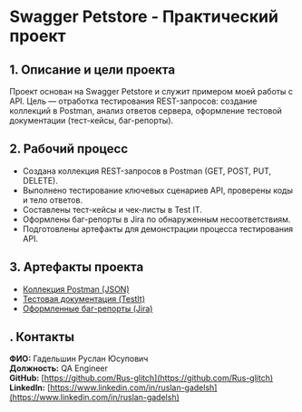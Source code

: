 # Swagger Petstore - Практический проект

## 1. Описание и цели проекта
Проект основан на Swagger Petstore и служит примером моей работы с API. Цель — отработка тестирования REST-запросов: создание коллекций в Postman, анализ ответов сервера, оформление тестовой документации (тест-кейсы, баг-репорты).

## 2. Рабочий процесс
- Создана коллекция REST-запросов в Postman (GET, POST, PUT, DELETE).
- Выполнено тестирование ключевых сценариев API, проверены коды и тело ответов.
- Составлены тест-кейсы и чек-листы в Test IT.
- Оформлены баг-репорты в Jira по обнаруженным несоответствиям.
- Подготовлены артефакты для демонстрации процесса тестирования API.

## 3. Артефакты проекта
- [Коллекция Postman (JSON)](/postman_collection/postman_collection.md)
- [Тестовая документация (TestIt)](/test_docs/test_docs.md)
- [Оформленные баг-репорты (Jira)](/bugs/br-api.md)

## . Контакты

**ФИО:** Гадельшин Руслан Юсупович  
**Должность:** QA Engineer  
**GitHub:** [https://github.com/Rus-glitch](https://github.com/Rus-glitch)  
**LinkedIn:** [https://www.linkedin.com/in/ruslan-gadelsh](https://www.linkedin.com/in/ruslan-gadelsh)  
